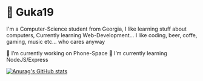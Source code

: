 # 🐉 Guka19

I'm a Computer-Science student from Georgia, I like learning stuff about computers, Currently learning Web-Development... I like coding, beer, coffe, gaming,
music etc... who cares anyway

🔭 I’m currently working on Phone-Space
🌱 I’m currently learning NodeJS/Express

[![Anurag's GitHub stats](https://github-readme-stats.vercel.app/api?username=guka19)](https://github.com/guka19/github-readme-stats)

<!--
**guka19/guka19** is a ✨ _special_ ✨ repository because its `README.md` (this file) appears on your GitHub profile.

Here are some ideas to get you started:

- 🔭 I’m currently working on ...
- 🌱 I’m currently learning ...
- 👯 I’m looking to collaborate on ...
- 🤔 I’m looking for help with ...
- 💬 Ask me about ...
- 📫 How to reach me: ...
- 😄 Pronouns: ...
- ⚡ Fun fact: ...
-->
